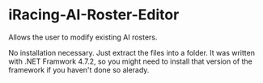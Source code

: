 # iRacing-AI-Roster-Editor
Allows the user to modify existing AI rosters.

No installation necessary.  Just extract the files into a folder.  It was written with .NET Framwork 4.7.2, so you might need to install that version of the framework if you haven't done so alerady.

